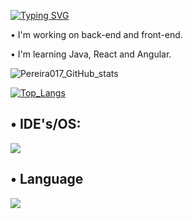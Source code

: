 <a href="https://git.io/typing-svg"><img src="https://readme-typing-svg.demolab.com?font=roboto&pause=10&color=24FF00&width=435&lines=Welcome+to+my+github+!" alt="Typing SVG" /></a>

• I'm working on back-end and front-end.

• I'm learning Java, React and Angular.

![Pereira017_GitHub_stats](https://github-readme-stats.vercel.app/api?username=Pereira017&show_icons=true&theme=chartreuse-dark&hide_border=true)

[![Top_Langs](https://github-readme-stats.vercel.app/api/top-langs/?username=Pereira017&theme=chartreuse-dark&hide_border=true)](https://github.com/anuraghazra/github-readme-stats)

## • IDE's/OS:

<img src="https://skillicons.dev/icons?i=windows,figma,androidstudio,idea,vscode,pycharm&theme=dark" />

## • Language
<img src="https://skillicons.dev/icons?i=html,css,angular,java,js,python,react,mysql&theme=dark"/>
</div>


